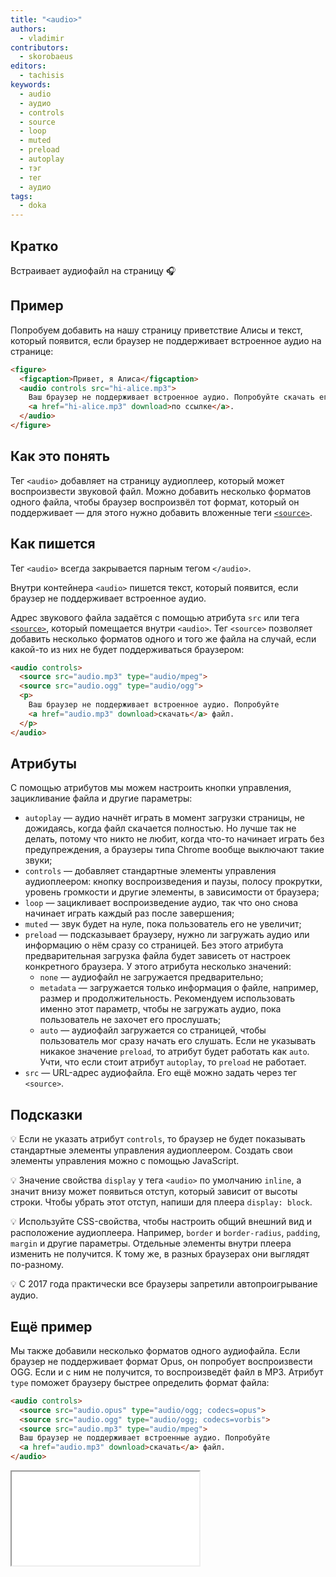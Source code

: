 ```yaml
---
title: "<audio>"
authors:
  - vladimir
contributors:
  - skorobaeus
editors:
  - tachisis
keywords:
  - audio
  - аудио
  - controls
  - source
  - loop
  - muted
  - preload
  - autoplay
  - тэг
  - тег
  - аудио
tags:
  - doka
---
```


## Кратко

Встраивает аудиофайл на страницу 🎧

## Пример

Попробуем добавить на нашу страницу приветствие Алисы и текст, который появится, если браузер не поддерживает встроенное аудио на странице:

```html
<figure>
  <figcaption>Привет, я Алиса</figcaption>
  <audio controls src="hi-alice.mp3">
    Ваш браузер не поддерживает встроенное аудио. Попробуйте скачать его
    <a href="hi-alice.mp3" download>по ссылке</a>.
  </audio>
</figure>
```

## Как это понять

Тег `<audio>` добавляет на страницу аудиоплеер, который может воспроизвести звуковой файл. Можно добавить несколько форматов одного файла, чтобы браузер воспроизвёл тот формат, который он поддерживает — для этого нужно добавить вложенные теги [`<source>`](/html/source).

## Как пишется

Тег `<audio>` всегда закрывается парным тегом `</audio>`.

Внутри контейнера `<audio>` пишется текст, который появится, если браузер не поддерживает встроенное аудио.

Адрес звукового файла задаётся с помощью атрибута `src` или тега [`<source>`](/html/source), который помещается внутри `<audio>`. Тег `<source>` позволяет добавить несколько форматов одного и того же файла на случай, если какой-то из них не будет поддерживаться браузером:

```html
<audio controls>
  <source src="audio.mp3" type="audio/mpeg">
  <source src="audio.ogg" type="audio/ogg">
  <p>
    Ваш браузер не поддерживает встроенное аудио. Попробуйте
    <a href="audio.mp3" download>скачать</a> файл.
  </p>
</audio>
```

## Атрибуты

С помощью атрибутов мы можем настроить кнопки управления, зацикливание файла и другие параметры:

- `autoplay` — аудио начнёт играть в момент загрузки страницы, не дожидаясь, когда файл скачается полностью. Но лучше так не делать, потому что никто не любит, когда что-то начинает играть без предупреждения, а браузеры типа Chrome вообще выключают такие звуки;
- `controls` — добавляет стандартные элементы управления аудиоплеером: кнопку воспроизведения и паузы, полосу прокрутки, уровень громкости и другие элементы, в зависимости от браузера;
- `loop` — зацикливает воспроизведение аудио, так что оно снова начинает играть каждый раз после завершения;
- `muted` — звук будет на нуле, пока пользователь его не увеличит;
- `preload` — подсказывает браузеру, нужно ли загружать аудио или информацию о нём сразу со страницей. Без этого атрибута предварительная загрузка файла будет зависеть от настроек конкретного браузера. У этого атрибута несколько значений:
  - `none` — аудиофайл не загружается предварительно;
  - `metadata` — загружается только информация о файле, например, размер и продолжительность. Рекомендуем использовать именно этот параметр, чтобы не загружать аудио, пока пользователь не захочет его прослушать;
  - `auto` — аудиофайл загружается со страницей, чтобы пользователь мог сразу начать его слушать. Если не указывать никакое значение `preload`, то атрибут будет работать как `auto`. Учти, что если стоит атрибут `autoplay`, то `preload` не работает.
- `src` — URL-адрес аудиофайла. Его ещё можно задать через тег `<source>`.

## Подсказки

💡 Если не указать атрибут `controls`, то браузер не будет показывать стандартные элементы управления аудиоплеером. Создать свои элементы управления можно с помощью JavaScript.

💡 Значение свойства `display` у тега `<audio>` по умолчанию `inline`, а значит внизу может появиться отступ, который зависит от высоты строки. Чтобы убрать этот отступ, напиши для плеера `display: block`.

💡 Используйте CSS-свойства, чтобы настроить общий внешний вид и расположение аудиоплеера. Например, `border` и `border-radius`, `padding`, `margin` и другие параметры. Отдельные элементы внутри плеера изменить не получится. К тому же, в разных браузерах они выглядят по-разному.

💡 С 2017 года практически все браузеры запретили автопроигрывание аудио.

## Ещё пример

Мы также добавили несколько форматов одного аудиофайла. Если браузер не поддерживает формат Opus, он попробует воспроизвести OGG. Если и с ним не получится, то воспроизведёт файл в MP3. Атрибут `type` поможет браузеру быстрее определить формат файла:

```html
<audio controls>
  <source src="audio.opus" type="audio/ogg; codecs=opus">
  <source src="audio.ogg" type="audio/ogg; codecs=vorbis">
  <source src="audio.mp3" type="audio/mpeg">
  Ваш браузер не поддерживает встроенные аудио. Попробуйте
  <a href="audio.mp3" download>скачать</a> файл.
</audio>
```

<iframe title="Аудио" src="demos/audio/" allow="autoplay" height="150"></iframe>
